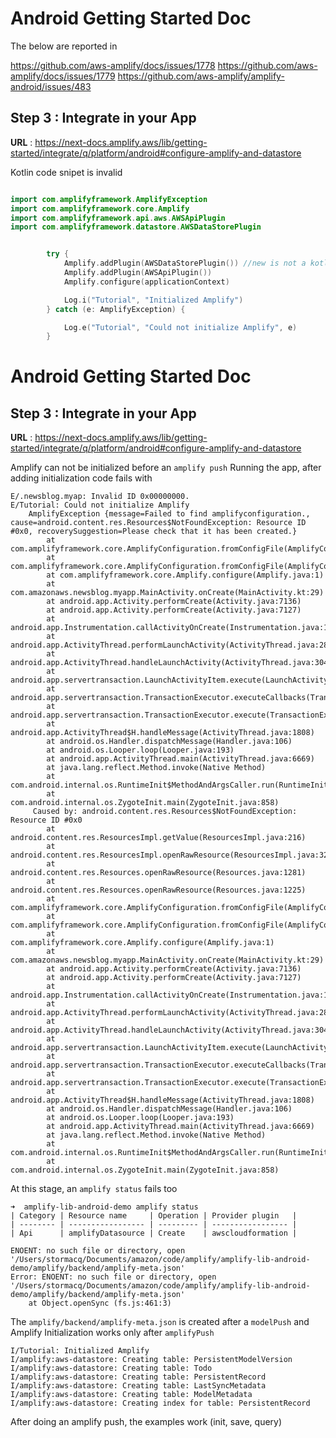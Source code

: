 
# Android Getting Started Doc 

The below are reported in 

https://github.com/aws-amplify/docs/issues/1778
https://github.com/aws-amplify/docs/issues/1779
https://github.com/aws-amplify/amplify-android/issues/483


## Step 3 : Integrate in your App 

**URL** : https://next-docs.amplify.aws/lib/getting-started/integrate/q/platform/android#configure-amplify-and-datastore

Kotlin code snipet is invalid

```kotlin

import com.amplifyframework.AmplifyException
import com.amplifyframework.core.Amplify
import com.amplifyframework.api.aws.AWSApiPlugin
import com.amplifyframework.datastore.AWSDataStorePlugin


        try {
            Amplify.addPlugin(AWSDataStorePlugin()) //new is not a kotlin keyword
            Amplify.addPlugin(AWSApiPlugin())
            Amplify.configure(applicationContext)

            Log.i("Tutorial", "Initialized Amplify")
        } catch (e: AmplifyException) {

            Log.e("Tutorial", "Could not initialize Amplify", e)
        }
```

# Android Getting Started Doc 

## Step 3 : Integrate in your App 

**URL** : https://next-docs.amplify.aws/lib/getting-started/integrate/q/platform/android#configure-amplify-and-datastore


Amplify can not be initialized before an `amplify push`
Running the app, after adding initialization code fails with 

```text
E/.newsblog.myap: Invalid ID 0x00000000.
E/Tutorial: Could not initialize Amplify
    AmplifyException {message=Failed to find amplifyconfiguration., cause=android.content.res.Resources$NotFoundException: Resource ID #0x0, recoverySuggestion=Please check that it has been created.}
        at com.amplifyframework.core.AmplifyConfiguration.fromConfigFile(AmplifyConfiguration.java:24)
        at com.amplifyframework.core.AmplifyConfiguration.fromConfigFile(AmplifyConfiguration.java:3)
        at com.amplifyframework.core.Amplify.configure(Amplify.java:1)
        at com.amazonaws.newsblog.myapp.MainActivity.onCreate(MainActivity.kt:29)
        at android.app.Activity.performCreate(Activity.java:7136)
        at android.app.Activity.performCreate(Activity.java:7127)
        at android.app.Instrumentation.callActivityOnCreate(Instrumentation.java:1271)
        at android.app.ActivityThread.performLaunchActivity(ActivityThread.java:2893)
        at android.app.ActivityThread.handleLaunchActivity(ActivityThread.java:3048)
        at android.app.servertransaction.LaunchActivityItem.execute(LaunchActivityItem.java:78)
        at android.app.servertransaction.TransactionExecutor.executeCallbacks(TransactionExecutor.java:108)
        at android.app.servertransaction.TransactionExecutor.execute(TransactionExecutor.java:68)
        at android.app.ActivityThread$H.handleMessage(ActivityThread.java:1808)
        at android.os.Handler.dispatchMessage(Handler.java:106)
        at android.os.Looper.loop(Looper.java:193)
        at android.app.ActivityThread.main(ActivityThread.java:6669)
        at java.lang.reflect.Method.invoke(Native Method)
        at com.android.internal.os.RuntimeInit$MethodAndArgsCaller.run(RuntimeInit.java:493)
        at com.android.internal.os.ZygoteInit.main(ZygoteInit.java:858)
     Caused by: android.content.res.Resources$NotFoundException: Resource ID #0x0
        at android.content.res.ResourcesImpl.getValue(ResourcesImpl.java:216)
        at android.content.res.ResourcesImpl.openRawResource(ResourcesImpl.java:324)
        at android.content.res.Resources.openRawResource(Resources.java:1281)
        at android.content.res.Resources.openRawResource(Resources.java:1225)
        at com.amplifyframework.core.AmplifyConfiguration.fromConfigFile(AmplifyConfiguration.java:5)
        at com.amplifyframework.core.AmplifyConfiguration.fromConfigFile(AmplifyConfiguration.java:3) 
        at com.amplifyframework.core.Amplify.configure(Amplify.java:1) 
        at com.amazonaws.newsblog.myapp.MainActivity.onCreate(MainActivity.kt:29) 
        at android.app.Activity.performCreate(Activity.java:7136) 
        at android.app.Activity.performCreate(Activity.java:7127) 
        at android.app.Instrumentation.callActivityOnCreate(Instrumentation.java:1271) 
        at android.app.ActivityThread.performLaunchActivity(ActivityThread.java:2893) 
        at android.app.ActivityThread.handleLaunchActivity(ActivityThread.java:3048) 
        at android.app.servertransaction.LaunchActivityItem.execute(LaunchActivityItem.java:78) 
        at android.app.servertransaction.TransactionExecutor.executeCallbacks(TransactionExecutor.java:108) 
        at android.app.servertransaction.TransactionExecutor.execute(TransactionExecutor.java:68) 
        at android.app.ActivityThread$H.handleMessage(ActivityThread.java:1808) 
        at android.os.Handler.dispatchMessage(Handler.java:106) 
        at android.os.Looper.loop(Looper.java:193) 
        at android.app.ActivityThread.main(ActivityThread.java:6669) 
        at java.lang.reflect.Method.invoke(Native Method) 
        at com.android.internal.os.RuntimeInit$MethodAndArgsCaller.run(RuntimeInit.java:493) 
        at com.android.internal.os.ZygoteInit.main(ZygoteInit.java:858) 
```

At this stage, an `amplify status` fails too

```text
➜  amplify-lib-android-demo amplify status
| Category | Resource name     | Operation | Provider plugin   |
| -------- | ----------------- | --------- | ----------------- |
| Api      | amplifyDatasource | Create    | awscloudformation |

ENOENT: no such file or directory, open '/Users/stormacq/Documents/amazon/code/amplify/amplify-lib-android-demo/amplify/backend/amplify-meta.json'
Error: ENOENT: no such file or directory, open '/Users/stormacq/Documents/amazon/code/amplify/amplify-lib-android-demo/amplify/backend/amplify-meta.json'
    at Object.openSync (fs.js:461:3)
```

The `amplify/backend/amplify-meta.json` is created after a `modelPush` and Amplify Initialization works only after `amplifyPush`

```text
I/Tutorial: Initialized Amplify
I/amplify:aws-datastore: Creating table: PersistentModelVersion
I/amplify:aws-datastore: Creating table: Todo
I/amplify:aws-datastore: Creating table: PersistentRecord
I/amplify:aws-datastore: Creating table: LastSyncMetadata
I/amplify:aws-datastore: Creating table: ModelMetadata
I/amplify:aws-datastore: Creating index for table: PersistentRecord
```

After doing an amplify push, the examples work (init, save, query) 